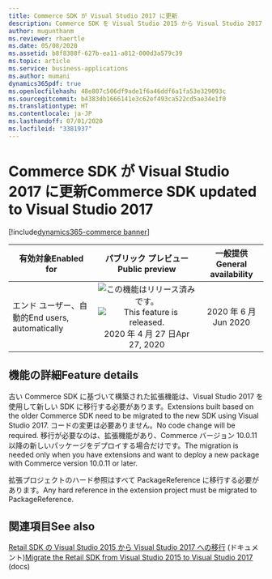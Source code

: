 ```yaml
---
title: Commerce SDK が Visual Studio 2017 に更新
description: Commerce SDK を Visual Studio 2015 から Visual Studio 2017 に移行します。
author: mugunthanm
ms.reviewer: rhaertle
ms.date: 05/08/2020
ms.assetid: b8f8388f-627b-ea11-a812-000d3a579c39
ms.topic: article
ms.service: business-applications
ms.author: mumani
dynamics365pdf: true
ms.openlocfilehash: 48e807c506df9ade1f6a46ddf6a1fa53e329093c
ms.sourcegitcommit: b4383db1666141e3c62ef493ca522cd5ae34e1f0
ms.translationtype: HT
ms.contentlocale: ja-JP
ms.lasthandoff: 07/01/2020
ms.locfileid: "3381937"
---
```

# <a name="commerce-sdk-updated-to-visual-studio-2017"></a><span data-ttu-id="752ec-103">Commerce SDK が Visual Studio 2017 に更新</span><span class="sxs-lookup"><span data-stu-id="752ec-103">Commerce SDK updated to Visual Studio 2017</span></span>
[!include[dynamics365-commerce banner](../includes/dynamics365-commerce.md)]

| <span data-ttu-id="752ec-104">有効対象</span><span class="sxs-lookup"><span data-stu-id="752ec-104">Enabled for</span></span>    |  <span data-ttu-id="752ec-105">パブリック プレビュー</span><span class="sxs-lookup"><span data-stu-id="752ec-105">Public preview</span></span> | <span data-ttu-id="752ec-106">一般提供</span><span class="sxs-lookup"><span data-stu-id="752ec-106">General availability</span></span> | 
| ---------- | :----------: |:----------: |
|<span data-ttu-id="752ec-107">エンド ユーザー、自動的</span><span class="sxs-lookup"><span data-stu-id="752ec-107">End users, automatically</span></span>|<span data-ttu-id="752ec-108">![この機能はリリース済みです。](/dynamics365-release-plan/media/green-checkmark.png "この機能はリリース済みです。")</span><span class="sxs-lookup"><span data-stu-id="752ec-108">![This feature is released.](/dynamics365-release-plan/media/green-checkmark.png "This feature is released.")</span></span> <span data-ttu-id="752ec-109">2020 年 4 月 27 日</span><span class="sxs-lookup"><span data-stu-id="752ec-109">Apr 27, 2020</span></span>| <span data-ttu-id="752ec-110">2020 年 6 月</span><span class="sxs-lookup"><span data-stu-id="752ec-110">Jun 2020</span></span>|






## <a name="feature-details"></a><span data-ttu-id="752ec-111">機能の詳細</span><span class="sxs-lookup"><span data-stu-id="752ec-111">Feature details</span></span>
<!--feature detail start -->
<span data-ttu-id="752ec-112">古い Commerce SDK に基づいて構築された拡張機能は、Visual Studio 2017 を使用して新しい SDK に移行する必要があります。</span><span class="sxs-lookup"><span data-stu-id="752ec-112">Extensions built based on the older Commerce SDK need to be migrated to the new SDK using Visual Studio 2017.</span></span> <span data-ttu-id="752ec-113">コードの変更は必要ありません。</span><span class="sxs-lookup"><span data-stu-id="752ec-113">No code change will be required.</span></span> <span data-ttu-id="752ec-114">移行が必要なのは、拡張機能があり、Commerce バージョン 10.0.11 以降の新しいパッケージをデプロイする場合だけです。</span><span class="sxs-lookup"><span data-stu-id="752ec-114">The migration is needed only when you have extensions and want to deploy a new package with Commerce version 10.0.11 or later.</span></span>

<span data-ttu-id="752ec-115">拡張プロジェクトのハード参照はすべて PackageReference に移行する必要があります。</span><span class="sxs-lookup"><span data-stu-id="752ec-115">Any hard reference in the extension project must be migrated to PackageReference.</span></span>
<!--feature detail end -->










## <a name="see-also"></a><span data-ttu-id="752ec-116">関連項目</span><span class="sxs-lookup"><span data-stu-id="752ec-116">See also</span></span>

<!--docs start-->
<span data-ttu-id="752ec-117">[Retail SDK の Visual Studio 2015 から Visual Studio 2017 への移行](https://docs.microsoft.com/dynamics365/commerce/dev-itpro/retail-sdk/migrate-sdk) (ドキュメント)</span><span class="sxs-lookup"><span data-stu-id="752ec-117">[Migrate the Retail SDK from Visual Studio 2015 to Visual Studio 2017](https://docs.microsoft.com/dynamics365/commerce/dev-itpro/retail-sdk/migrate-sdk) (docs)</span></span>
<!--docs end-->
